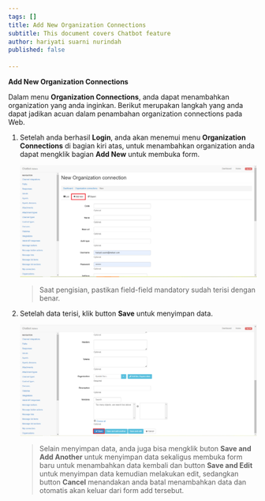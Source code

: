 ```yaml
---
tags: []
title: Add New Organization Connections
subtitle: This document covers Chatbot feature
author: hariyati suarni nurindah
published: false

---
```

**Add New Organization Connections**

Dalam menu **Organization Connections**, anda dapat menambahkan organization yang anda inginkan. Berikut merupakan langkah yang anda dapat jadikan acuan dalam penambahan organization connections pada Web.

1. Setelah anda berhasil **Login**, anda akan menemui menu **Organization Connections** di bagian kiri atas, untuk menambahkan organization anda dapat mengklik bagian **Add New** untuk membuka form.

   ![](/uploads/organizationsconnections2.PNG)

   > Saat pengisian, pastikan field-field mandatory sudah terisi dengan benar.
2. Setelah data terisi, klik button **Save** untuk menyimpan data.

   ![](/uploads/organizationsconnections3.PNG)

   > Selain menyimpan data, anda juga bisa mengklik buton **Save and Add Another** untuk menyimpan data sekaligus membuka form baru untuk menambahkan data kembali dan button **Save and Edit** untuk menyimpan data kemudian melakukan edit, sedangkan button **Cancel** menandakan anda batal menambahkan data dan otomatis akan keluar dari form add tersebut.